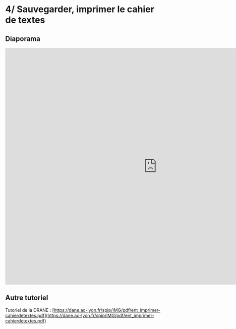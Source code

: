 # 4/ Sauvegarder, imprimer le cahier de textes

## Diaporama

<iframe src="https://docs.google.com/presentation/d/e/2PACX-1vQv7VKpns4XAiICCCeHzYm_ktIWx2BITFeiOOPW0X8cWOItnR3jP3fDDmFSM6mqAww3-a91pGn4xVze/embed?start=false&loop=false&delayms=60000" frameborder="0" width="960" height="749" allowfullscreen="true" mozallowfullscreen="true" webkitallowfullscreen="true"></iframe>

## Autre tutoriel

Tutoriel de la DRANE : [https://dane.ac-lyon.fr/spip/IMG/pdf/ent_imprimer-cahierdetextes.pdf](https://dane.ac-lyon.fr/spip/IMG/pdf/ent_imprimer-cahierdetextes.pdf)